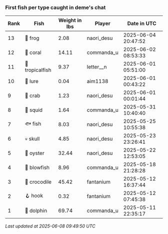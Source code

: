### First fish per type caught in deme's chat
| Rank | Fish | Weight in lbs | Player | Date in UTC |
|------|--------|-----------|---------|------|
| 13  | 🐸 frog | 2.08 | naori_desu | 2025-06-04 20:47:52 |
| 12  | 🪸 coral | 14.11 | commanda_u | 2025-06-02 08:53:33 |
| 11  | 🐠 tropicalfish | 9.37 | letter__n | 2025-06-01 05:51:00 |
| 10  | 🎏 lure | 0.04 | aim1138 | 2025-06-01 00:43:22 |
| 9  | 🦀 crab | 1.23 | naori_desu | 2025-06-01 00:01:44 |
| 8  | 🦑 squid | 1.64 | commanda_u | 2025-05-31 10:40:40 |
| 7  | 🐟 fish | 8.03 | naori_desu | 2025-05-25 10:55:38 |
| 6  | 💀 skull | 4.85 | naori_desu | 2025-05-23 23:26:41 |
| 5  | 🦪 oyster | 32.44 | naori_desu | 2025-05-22 12:53:05 |
| 4  | 🐡 blowfish | 8.96 | commanda_u | 2025-05-18 21:28:28 |
| 3  | 🐊 crocodile | 45.42 | fantanium | 2025-05-12 16:37:44 |
| 2  | 🪝 hook | 0.32 | fantanium | 2025-05-12 07:45:38 |
| 1  | 🐬 dolphin | 69.74 | commanda_u | 2025-05-11 22:35:17 |

_Last updated at 2025-06-08 09:49:50 UTC_